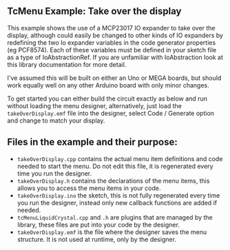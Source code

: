 ## TcMenu Example: Take over the display

This example shows the use of a MCP23017 IO expander to take over the display, although could easily be changed to other kinds of IO expanders by redefining the two Io expander variables in the code generator properties (eg PCF8574). Each of these variables must be defined in your sketch file as a type of IoAbstractionRef. If you are unfamiliar with IoAbstraction look at this library documentation for more detail.

I've assumed this will be built on either an Uno or MEGA boards, but should work equally well on any other Arduino board with only minor changes.

To get started you can either build the circuit exactly as below and run without loading the menu designer, alternatively, just load the `takeOverDisplay.emf` file into the designer, select Code / Generate option and change to match your display.

## Files in the example and their purpose:

* `takeOverDisplay.cpp` contains the actual menu item definitions and code needed to start the menu. Do not edit this file, it is regenerated every time you run the designer.
* `takeOverDisplay.h` contains the declarations of the menu items, this allows you to access the menu items in your code.
* `takeOverDisplay.ino` the sketch, this is not fully regenerated every time you run the designer, instead only new callback functions are added if needed.
* `tcMenuLiquidCrystal.cpp` and `.h` are plugins that are managed by the library, these files are put into your code by the designer.
* `takeOverDisplay.emf` is the file where the designer saves the menu structure. It is not used at runtime, only by the designer.